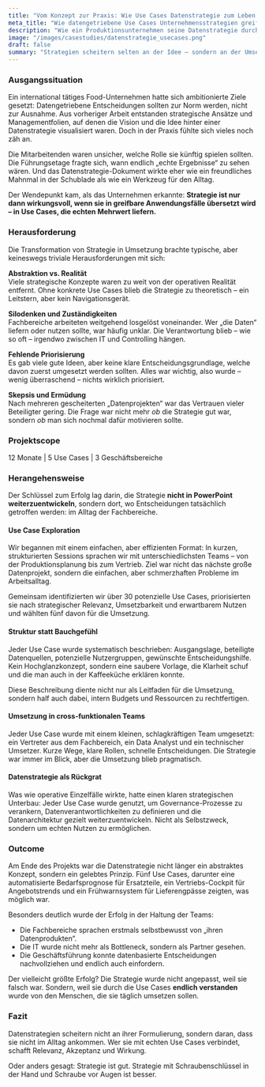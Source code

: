 ```yaml
---
title: "Vom Konzept zur Praxis: Wie Use Cases Datenstrategie zum Leben erwecken"
meta_title: "Wie datengetriebene Use Cases Unternehmensstrategien greifbar machen"
description: "Wie ein Produktionsunternehmen seine Datenstrategie durch konkrete Use Cases in greifbare Erfolge übersetzte – mit klaren Zuständigkeiten, messbarem Nutzen und wachsender Datenreife."
image: "/images/casestudies/datenstrategie_usecases.png"
draft: false
summary: "Strategien scheitern selten an der Idee – sondern an der Umsetzung. Wie Use Cases helfen, Datenstrategie vom PowerPoint-Folienfriedhof in den Alltag der Fachbereiche zu holen, zeigt dieses Projekt aus der produzierenden Industrie."
---
```


### Ausgangssituation

Ein international tätiges Food-Unternehmen hatte sich ambitionierte Ziele gesetzt: Datengetriebene Entscheidungen sollten zur Norm werden, nicht zur Ausnahme. Aus vorheriger Arbeit entstanden strategische Ansätze und Managementfolien, auf denen die Vision und die Idee hinter einer Datenstrategie visualisiert waren. Doch in der Praxis fühlte sich vieles noch zäh an.

Die Mitarbeitenden waren unsicher, welche Rolle sie künftig spielen sollten. Die Führungsetage fragte sich, wann endlich „echte Ergebnisse“ zu sehen wären. Und das Datenstrategie-Dokument wirkte eher wie ein freundliches Mahnmal in der Schublade als wie ein Werkzeug für den Alltag.

Der Wendepunkt kam, als das Unternehmen erkannte: **Strategie ist nur dann wirkungsvoll, wenn sie in greifbare Anwendungsfälle übersetzt wird – in Use Cases, die echten Mehrwert liefern.**

### Herausforderung

Die Transformation von Strategie in Umsetzung brachte typische, aber keineswegs triviale Herausforderungen mit sich:

**Abstraktion vs. Realität**  
Viele strategische Konzepte waren zu weit von der operativen Realität entfernt. Ohne konkrete Use Cases blieb die Strategie zu theoretisch – ein Leitstern, aber kein Navigationsgerät.

**Silodenken und Zuständigkeiten**  
Fachbereiche arbeiteten weitgehend losgelöst voneinander. Wer „die Daten“ liefern oder nutzen sollte, war häufig unklar. Die Verantwortung blieb – wie so oft – irgendwo zwischen IT und Controlling hängen.

**Fehlende Priorisierung**  
Es gab viele gute Ideen, aber keine klare Entscheidungsgrundlage, welche davon zuerst umgesetzt werden sollten. Alles war wichtig, also wurde – wenig überraschend – nichts wirklich priorisiert.

**Skepsis und Ermüdung**  
Nach mehreren gescheiterten „Datenprojekten“ war das Vertrauen vieler Beteiligter gering. Die Frage war nicht mehr *ob* die Strategie gut war, sondern *ob* man sich nochmal dafür motivieren sollte.

### Projektscope

12 Monate | 5 Use Cases | 3 Geschäftsbereiche

### Herangehensweise

Der Schlüssel zum Erfolg lag darin, die Strategie **nicht in PowerPoint weiterzuentwickeln**, sondern dort, wo Entscheidungen tatsächlich getroffen werden: im Alltag der Fachbereiche.

#### Use Case Exploration

Wir begannen mit einem einfachen, aber effizienten Format: In kurzen, strukturierten Sessions sprachen wir mit unterschiedlichsten Teams – von der Produktionsplanung bis zum Vertrieb. Ziel war nicht das nächste große Datenprojekt, sondern die einfachen, aber schmerzhaften Probleme im Arbeitsalltag.

Gemeinsam identifizierten wir über 30 potenzielle Use Cases, priorisierten sie nach strategischer Relevanz, Umsetzbarkeit und erwartbarem Nutzen und wählten fünf davon für die Umsetzung.

#### Struktur statt Bauchgefühl

Jeder Use Case wurde systematisch beschrieben: Ausgangslage, beteiligte Datenquellen, potenzielle Nutzergruppen, gewünschte Entscheidungshilfe. Kein Hochglanzkonzept, sondern eine saubere Vorlage, die Klarheit schuf und die man auch in der Kaffeeküche erklären konnte.

Diese Beschreibung diente nicht nur als Leitfaden für die Umsetzung, sondern half auch dabei, intern Budgets und Ressourcen zu rechtfertigen.

#### Umsetzung in cross-funktionalen Teams

Jeder Use Case wurde mit einem kleinen, schlagkräftigen Team umgesetzt: ein Vertreter aus dem Fachbereich, ein Data Analyst und ein technischer Umsetzer. Kurze Wege, klare Rollen, schnelle Entscheidungen. Die Strategie war immer im Blick, aber die Umsetzung blieb pragmatisch.

#### Datenstrategie als Rückgrat

Was wie operative Einzelfälle wirkte, hatte einen klaren strategischen Unterbau: Jeder Use Case wurde genutzt, um Governance-Prozesse zu verankern, Datenverantwortlichkeiten zu definieren und die Datenarchitektur gezielt weiterzuentwickeln. Nicht als Selbstzweck, sondern um echten Nutzen zu ermöglichen.

### Outcome

Am Ende des Projekts war die Datenstrategie nicht länger ein abstraktes Konzept, sondern ein gelebtes Prinzip. Fünf Use Cases, darunter eine automatisierte Bedarfsprognose für Ersatzteile, ein Vertriebs-Cockpit für Angebotstrends und ein Frühwarnsystem für Lieferengpässe zeigten, was möglich war.

Besonders deutlich wurde der Erfolg in der Haltung der Teams:

- Die Fachbereiche sprachen erstmals selbstbewusst von „ihren Datenprodukten“.
- Die IT wurde nicht mehr als Bottleneck, sondern als Partner gesehen.
- Die Geschäftsführung konnte datenbasierte Entscheidungen nachvollziehen und endlich auch einfordern.

Der vielleicht größte Erfolg? Die Strategie wurde nicht angepasst, weil sie falsch war. Sondern, weil sie durch die Use Cases **endlich verstanden** wurde von den Menschen, die sie täglich umsetzen sollen.

### Fazit

Datenstrategien scheitern nicht an ihrer Formulierung, sondern daran, dass sie nicht im Alltag ankommen. Wer sie mit echten Use Cases verbindet, schafft Relevanz, Akzeptanz und Wirkung.

Oder anders gesagt: Strategie ist gut. Strategie mit Schraubenschlüssel in der Hand und Schraube vor Augen ist besser.
